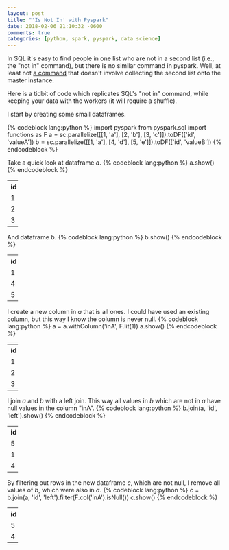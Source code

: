 ```yaml
---
layout: post
title: "'Is Not In' with Pyspark"
date: 2018-02-06 21:10:32 -0600
comments: true
categories: [python, spark, pyspark, data science]
---
```


In SQL it's easy to find people in one list who are not in a second list (i.e., the "not in" command), but there is no similar command in pyspark. Well, at least not [a command](https://spark.apache.org/docs/latest/api/python/pyspark.sql.html#pyspark.sql.Column.isin) that doesn't involve collecting the second list onto the master instance.

Here is a tidbit of code which replicates SQL's "not in" command, while keeping your data with the workers (it will require a shuffle).

I start by creating some small dataframes.

{% codeblock lang:python %}
import pyspark
from pyspark.sql import functions as F
a = sc.parallelize([[1, 'a'], [2, 'b'], [3, 'c']]).toDF(['id', 'valueA'])
b = sc.parallelize([[1, 'a'], [4, 'd'], [5, 'e']]).toDF(['id', 'valueB'])
{% endcodeblock %}

Take a quick look at dataframe *a*.
{% codeblock lang:python %}
a.show()
{% endcodeblock %}
<table style="width:5%">
 <tr>
   <th>id</th>
   <th>valueA</th>
 </tr>
 <tr>
   <td>1</td>
   <td>a</td>
 </tr>
 <tr>
   <td>2</td>
   <td>b</td>
 </tr>
 <tr>
   <td>3</td>
   <td>c</td>
 </tr>
</table>

And dataframe *b*.
{% codeblock lang:python %}
b.show()
{% endcodeblock %}
<table style="width:5%">
 <tr>
   <th>id</th>
   <th>valueA</th>
 </tr>
 <tr>
   <td>1</td>
   <td>a</td>
 </tr>
 <tr>
   <td>4</td>
   <td>d</td>
 </tr>
 <tr>
   <td>5</td>
   <td>e</td>
 </tr>
</table>

I create a new column in *a* that is all ones. I could have used an existing column, but this way I know the column is never null.
{% codeblock lang:python %}
a = a.withColumn('inA', F.lit(1))
a.show()
{% endcodeblock %}
<table style="width:5%">
 <tr>
   <th>id</th>
   <th>valueA</th>
   <th>inA</th>
 </tr>
 <tr>
   <td>1</td>
   <td>a</td>
   <td>1</td>
 </tr>
 <tr>
   <td>2</td>
   <td>b</td>
   <td>1</td>
 </tr>
 <tr>
   <td>3</td>
   <td>c</td>
   <td>1</td>
 </tr>
</table>

I join *a* and *b* with a left join. This way all values in *b* which are not in *a* have null values in the column "inA".
{% codeblock lang:python %}
b.join(a, 'id', 'left').show()
{% endcodeblock %}
<table style="width:5%">
 <tr>
   <th>id</th>
   <th>valueA</th>
   <th>valueB</th>
   <th>inA</th>
 </tr>
 <tr>
   <td>5</td>
   <td>e</td>
   <td>null</td>
   <td>null</td>
 </tr>
 <tr>
   <td>1</td>
   <td>a</td>
   <td>a</td>
   <td>1</td>
 </tr>
 <tr>
   <td>4</td>
   <td>d</td>
   <td>null</td>
   <td>null</td>
 </tr>
</table>

By filtering out rows in the new dataframe *c*, which are not null, I remove all values of *b*, which were also in *a*.
{% codeblock lang:python %}
c = b.join(a, 'id', 'left').filter(F.col('inA').isNull())
c.show()
{% endcodeblock %}
<table style="width:5%">
 <tr>
   <th>id</th>
   <th>valueA</th>
   <th>valueB</th>
   <th>inA</th>
 </tr>
 <tr>
   <td>5</td>
   <td>e</td>
   <td>null</td>
   <td>null</td>
 </tr>
 <tr>
   <td>4</td>
   <td>d</td>
   <td>null</td>
   <td>null</td>
 </tr>
</table>
